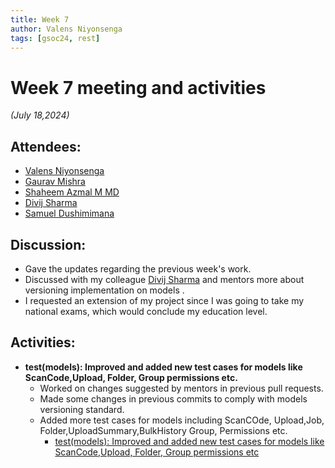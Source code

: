 ```yaml
---
title: Week 7
author: Valens Niyonsenga
tags: [gsoc24, rest]
---
```


<!--
SPDX-License-Identifier: CC-BY-SA-4.0

SPDX-FileCopyrightText: 2024 Valens Niyonsenga <valensniyonsenga2003@gmail.com>
-->

# Week 7 meeting and activities

_(July 18,2024)_

## Attendees:

- [Valens Niyonsenga](https://github.com/valens200)
- [Gaurav Mishra](https://github.com/GMishx)
- [Shaheem Azmal M MD](https://github.com/shaheemazmalmmd)
- [Divij Sharma](https://github.com/dvjsharma)
- [Samuel Dushimimana](https://github.com/dushimsam)


## Discussion:

- Gave the updates regarding the previous week's work.
- Discussed with my colleague [Divij Sharma](https://github.com/dvjsharma) and mentors more about versioning implementation on models .
- I requested an extension of my project since I was going to take my national exams, which would conclude my education level.
## Activities:

- **test(models): Improved and added new test cases for models like ScanCode,Upload, Folder, Group permissions etc.**
  - Worked on changes suggested by mentors in previous pull requests.
  - Made some changes in previous commits to comply with models versioning standard.
  - Added more test cases for models including ScanCOde, Upload,Job, Folder,UploadSummary,BulkHistory Group, Permissions etc.
    - [test(models): Improved and added new test cases for models like ScanCode,Upload, Folder, Group permissions etc](https://github.com/fossology/fossology/pull/2825)